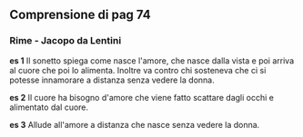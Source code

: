 ## Comprensione di pag 74

### Rime - Jacopo da Lentini

**es 1**
Il sonetto spiega come nasce l'amore, che nasce dalla vista e poi arriva al cuore che poi lo alimenta. Inoltre va contro chi sosteneva che ci si potesse innamorare a distanza senza vedere la donna.

**es 2**
Il cuore ha bisogno d'amore che viene fatto scattare dagli occhi e alimentato dal cuore.

**es 3**
Allude all'amore a distanza che nasce senza vedere la donna.
